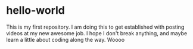 # hello-world
This is my first repository. I am doing this to get established with posting videos at my new awesome job. I hope I don't break anything, and maybe learn a little about coding along the way. Woooo
